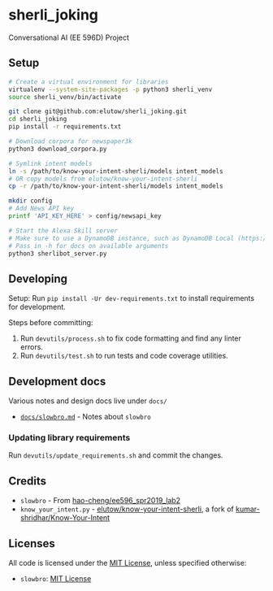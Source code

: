 # sherli_joking

Conversational AI (EE 596D) Project

## Setup

```sh
# Create a virtual environment for libraries
virtualenv --system-site-packages -p python3 sherli_venv
source sherli_venv/bin/activate

git clone git@github.com:elutow/sherli_joking.git
cd sherli_joking
pip install -r requirements.txt

# Download corpora for newspaper3k
python3 download_corpora.py

# Symlink intent models
ln -s /path/to/know-your-intent-sherli/models intent_models
# OR copy models from elutow/know-your-intent-sherli
cp -r /path/to/know-your-intent-sherli/models intent_models

mkdir config
# Add News API key
printf 'API_KEY_HERE' > config/newsapi_key

# Start the Alexa Skill server
# Make sure to use a DynamoDB instance, such as DynamoDB Local (https://docs.aws.amazon.com/amazondynamodb/latest/developerguide/Tools.DynamoDBLocal.html)
# Pass in -h for docs on available arguments
python3 sherlibot_server.py
```

## Developing

Setup: Run `pip install -Ur dev-requirements.txt` to install requirements for development.

Steps before committing:

1. Run `devutils/process.sh` to fix code formatting and find any linter errors.
2. Run `devutils/test.sh` to run tests and code coverage utilities.

## Development docs

Various notes and design docs live under `docs/`

* [`docs/slowbro.md`](docs/slowbro.md) - Notes about `slowbro`

### Updating library requirements

Run `devutils/update_requirements.sh` and commit the changes.

## Credits

* `slowbro` - From [hao-cheng/ee596\_spr2019\_lab2](https://github.com/hao-cheng/ee596_spr2019_lab2)
* `know_your_intent.py` - [elutow/know-your-intent-sherli](https://github.com/elutow/know-your-intent-sherli), a fork of [kumar-shridhar/Know-Your-Intent](https://github.com/kumar-shridhar/Know-Your-Intent)

## Licenses

All code is licensed under the [MIT License](LICENSE), unless specified otherwise:

* `slowbro`: [MIT License](src/slowbro/LICENSE)
